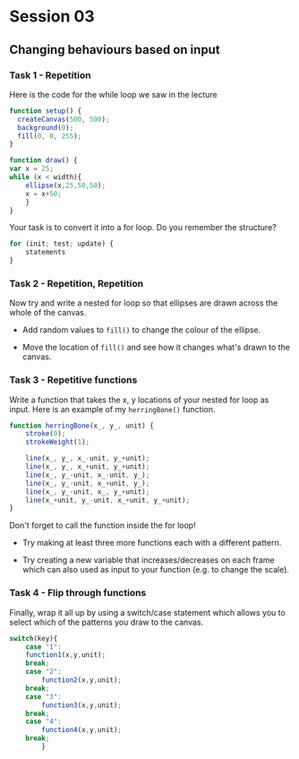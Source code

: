# Session 03

## Changing behaviours based on input


### Task 1 - Repetition

Here is the code for the while loop we saw in the lecture

```javascript
function setup() {
  createCanvas(500, 500);
  background(0);
  fill(0, 0, 255);
}

function draw() {
var x = 25;
while (x < width){
	ellipse(x,25,50,50);
	x = x+50;
	}
}
```

Your task is to convert it into a for loop.  Do you remember the structure?

```javascript
for (init; test; update) {
    statements
}
```


### Task 2 - Repetition, Repetition

Now try and write a nested for loop so that ellipses are drawn across the whole of the canvas.

* Add random values to ```fill()``` to change the colour of the ellipse.  

* Move the location of ```fill()``` and see how it changes what's drawn to the canvas.


### Task 3 - Repetitive functions

Write a function that takes the x, y locations of your nested for loop as input.  Here is an example of my ```herringBone()``` function.

```javascript
function herringBone(x_, y_, unit) {
	stroke(0);
	strokeWeight(1);

	line(x_, y_, x_-unit, y_+unit);
	line(x_, y_, x_+unit, y_+unit);
	line(x_, y_-unit, x_-unit, y_);
	line(x_, y_-unit, x_+unit, y_);
	line(x_, y_-unit, x_, y_+unit);
	line(x_+unit, y_-unit, x_+unit, y_+unit);
} 
```

Don't forget to call the function inside the for loop!

* Try making at least three more functions each with a different pattern.  

* Try creating a new variable that increases/decreases on each frame which can also used as input to your function (e.g. to change the scale).

### Task 4 - Flip through functions

Finally, wrap it all up by using a switch/case statement which allows you to select which of the patterns you draw to the canvas.

```javascript
switch(key){
    case "1": 	
	function1(x,y,unit);
    break;
    case "2": 
    	function2(x,y,unit);
    break;
    case "3": 
    	function3(x,y,unit);
    break;
    case "4": 
    	function4(x,y,unit);
    break;
	    }
```
